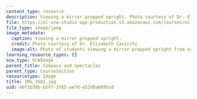 ```yaml
---
content_type: resource
description: Viewing a mirror propped upright. Photo courtesy of Dr. Elizabeth Cavicchi.
file: https://ol-ocw-studio-app-production.s3.amazonaws.com/courses/ec-050-recreate-experiments-from-history-inform-the-future-from-the-past-galileo-january-iap-2010/a6f2b39bb5ff3f85aefde52d0a6895cd_IMG_3581.jpg
file_type: image/jpeg
image_metadata:
  caption: Viewing a mirror propped upright.
  credit: Photo courtesy of Dr. Elizabeth Cavicchi.
  image-alt: Photo of students viewing a mirror propped upright from various heights.
learning_resource_types: []
ocw_type: OCWImage
parent_title: Compass and Spectacles
parent_type: CourseSection
resourcetype: Image
title: IMG_3581.jpg
uid: a6f2b39b-b5ff-3f85-aefd-e52d0a6895cd
---
```

